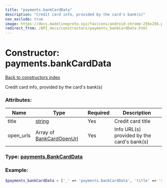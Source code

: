 ```yaml
---
title: "payments.bankCardData"
description: "Credit card info, provided by the card's bank(s)"
nav_exclude: true
image: https://docs.madelineproto.xyz/favicons/android-chrome-256x256.png
redirect_from: /API_docs/constructors/payments_bankCardData.html
---
```

# Constructor: payments.bankCardData  
[Back to constructors index](index.md)



Credit card info, provided by the card's bank(s)

### Attributes:

| Name     |    Type       | Required | Description |
|----------|---------------|----------|-------------|
|title|[string](../types/string.md) | Yes|Credit card title|
|open\_urls|Array of [BankCardOpenUrl](../types/BankCardOpenUrl.md) | Yes|Info URL(s) provided by the card's bank(s)|



### Type: [payments.BankCardData](../types/payments.BankCardData.md)


### Example:

```php
$payments_bankCardData = ['_' => 'payments.bankCardData', 'title' => 'string', 'open_urls' => [BankCardOpenUrl, BankCardOpenUrl]];
```  
